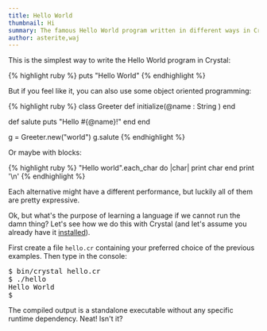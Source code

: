 ```yaml
---
title: Hello World
thumbnail: Hi
summary: The famous Hello World program written in different ways in Crystal
author: asterite,waj
---
```


This is the simplest way to write the Hello World program in Crystal:

<div class="code_section">{% highlight ruby %}
puts "Hello World"
{% endhighlight %}</div></div>

But if you feel like it, you can also use some object oriented programming:

<div class="code_section">{% highlight ruby %}
class Greeter
  def initialize(@name : String )
  end

  def salute
    puts "Hello #{@name}!"
  end
end

g = Greeter.new("world")
g.salute
{% endhighlight %}</div>

Or maybe with blocks:

<div class="code_section">{% highlight ruby %}
"Hello world".each_char do |char|
  print char
end
print '\n'
{% endhighlight %}</div>

Each alternative might have a different performance, but luckily all of them are pretty expressive.

Ok, but what's the purpose of learning a language if we cannot run the damn thing? Let's see how we do this with Crystal
(and let's assume you already have it [installed](https://crystal-lang.org/docs/installation/index.html)).

First create a file `hello.cr` containing your preferred choice of the previous examples.
Then type in the console:

<pre class="code">
$ bin/crystal hello.cr
$ ./hello
Hello World
$
</pre>

The compiled output is a standalone executable without any specific runtime dependency. Neat! Isn't it?
